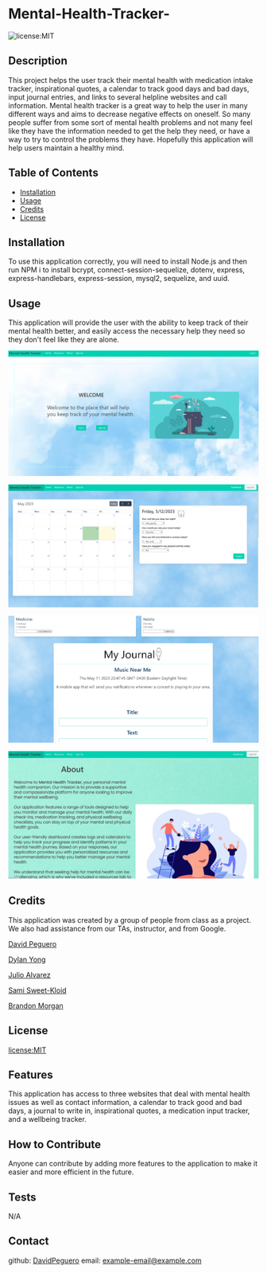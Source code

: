 # Mental-Health-Tracker-
   ![license:MIT](https://img.shields.io/badge/license-MIT-blue)
  ## Description
   This project helps the user track their mental health with medication intake tracker, inspirational quotes, a calendar to track good days and bad days, input journal entries, and links to several helpline websites and call information. Mental health tracker is a great way to help the user in many different ways and aims to decrease negative effects on oneself. So many people suffer from some sort of mental health problems and not many feel like they have the information needed to get the help they need, or have a way to try to control the problems they have. Hopefully this application will help users maintain a healthy mind.
  ## Table of Contents
  
  - [Installation](#installation)
  - [Usage](#usage)
  - [Credits](#credits)
  - [License](#license)
  
  ## Installation
   To use this application correctly, you will need to install Node.js and then run NPM i to install bcrypt, connect-session-sequelize, dotenv, express, express-handlebars, express-session, mysql2, sequelize, and uuid.
  ## Usage
   This application will provide the user with the ability to keep track of their mental health better, and easily access the necessary help they need so they don't feel like they are alone.
   
![Alt text](assets/image/Capture.PNG)

![Alt text](assets/image/dash1.PNG)

![Alt text](assets/image/dash2.PNG)

![Alt text](assets/image/about.jpg)
  ## Credits
   This application was created by a group of people from class as a project. We also had assistance from our TAs, instructor, and from Google.
   
[David Peguero](https://github.com/DavidPeguero)

[Dylan Yong](https://github.com/Suzakijun1)

[Julio Alvarez](https://github.com/jalvarez322)

[Sami Sweet-Kloid](https://github.com/sweetkloid)

[Brandon Morgan](https://github.com/brandon6457)

  ## License
  [license:MIT](https://opensource.org/licenses/MIT/)
  ## Features
   This application has access to three websites that deal with mental health issues as well as contact information, a calendar to track good and bad days, a journal to write in, inspirational quotes, a medication input tracker, and a wellbeing tracker.
  ## How to Contribute
   Anyone can contribute by adding more features to the application to make it easier and more efficient in the future.
  ## Tests
   N/A
  ## Contact
  github: [DavidPeguero](https://github.com/DavidPeguero/Mental-Health-Tracker)
  email: example-email@example.com